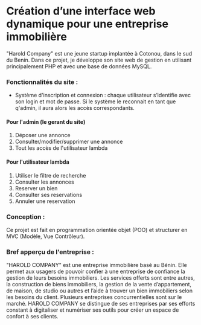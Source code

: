 # Création d’une interface web dynamique pour une entreprise immobilière

"Harold Company" est une jeune startup implantée à Cotonou, dans le sud du Benin. Dans ce projet, je développe son site web de gestion en utilisant principalement PHP et avec une base de données MySQL. 


### Fonctionnalités du site : 

* Système d'inscription et connexion : chaque utilisateur s’identifie avec son login et mot de passe. Si le système le reconnait en tant que q'admin, il aura alors les accès correspondants.

#### Pour l'admin (le gerant du site)
1. Déposer une annonce 
2. Consulter/modifier/supprimer une annonce
3. Tout les accès de l'utilisateur lambda

#### Pour l'utilisateur lambda
1. Utiliser le filtre de recherche
2. Consulter les annonces
3. Reserver  un bien
4. Consulter ses reservations
5. Annuler une reservation


### Conception : 
Ce projet est fait en programmation orientée objet (POO) et structurer en MVC (Modèle, Vue Contrôleur).


### Bref apperçu de l'entreprise : 

"HAROLD COMPANY" est une entreprise immobilière basé au Bénin. Elle permet aux usagers de pouvoir confier à une entreprise de confiance la gestion de leurs besoins immobiliers. Les services offerts sont entre autres, la construction de biens immobiliers, la gestion de la vente d’appartement, de maison, de studio ou autres et l’aide à trouver un bien immobiliers selon les besoins du client. Plusieurs entreprises concurrentielles sont sur le marché. HAROLD COMPANY se distingue de ses entreprises par ses efforts constant à digitaliser et numériser ses outils pour créer un espace de confort à ses clients.
